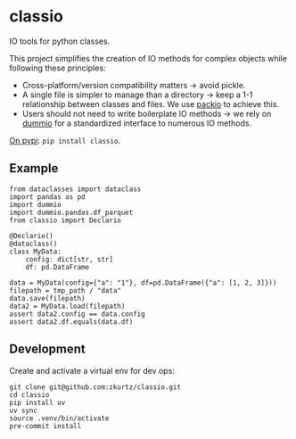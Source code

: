 # classio

IO tools for python classes.

This project simplifies the creation of IO methods for complex objects while following these principles:
- Cross-platform/version compatibility matters → avoid pickle.
- A single file is simpler to manage than a directory → keep a 1-1 relationship between classes and files. We use [packio](https://github.com/zkurtz/packio) to achieve this.
- Users should not need to write boilerplate IO methods → we rely on [dummio](https://github.com/zkurtz/dummio) for a standardized interface to numerous IO methods.


[On pypi](https://pypi.org/project/classio/): `pip install classio`.


## Example

```
from dataclasses import dataclass
import pandas as pd
import dummio
import dummio.pandas.df_parquet
from classio import Declario

@Declario()
@dataclass()
class MyData:
    config: dict[str, str]
    df: pd.DataFrame

data = MyData(config={"a": "1"}, df=pd.DataFrame({"a": [1, 2, 3]}))
filepath = tmp_path / "data"
data.save(filepath)
data2 = MyData.load(filepath)
assert data2.config == data.config
assert data2.df.equals(data.df)
```

## Development

Create and activate a virtual env for dev ops:
```
git clone git@github.com:zkurtz/classio.git
cd classio
pip install uv
uv sync
source .venv/bin/activate
pre-commit install
```

